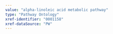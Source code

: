 ```yaml
---
value: "alpha-linoleic acid metabolic pathway"
type: "Pathway Ontology"
xref-identifier: "0001158"
xref-dataSource: "PW"
---
```

